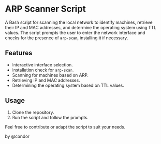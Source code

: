 # ARP Scanner Script

A Bash script for scanning the local network to identify machines, retrieve their IP and MAC addresses, and determine the operating system using TTL values. The script prompts the user to enter the network interface and checks for the presence of `arp-scan`, installing it if necessary.

## Features
- Interactive interface selection.
- Installation check for `arp-scan`.
- Scanning for machines based on ARP.
- Retrieving IP and MAC addresses.
- Determining the operating system based on TTL values.

## Usage
1. Clone the repository.
2. Run the script and follow the prompts.

Feel free to contribute or adapt the script to suit your needs.

by @condor
